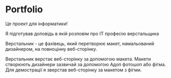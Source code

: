 # Portfolio

Це проект для інформатики!

Я підготував доповідь в якій розповім про IT професію верстальщика 

Верстальник - це фахівець, який перетворює макет, намальований дизайнером, на повноцінну веб-сторінку.

Верстальник верстає веб-сторінку за допомогою макета. Макети створюють дизайнери зазвичай за допомогою Адоп фотошоп або фігма. Для демострації я зверстав веб-сторінку за макетом з фігми.